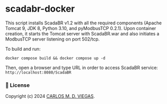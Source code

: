 # scadabr-docker
This script installs ScadaBR v1.2 with all the required components (Apache Tomcat 9, JDK 8, Python 3.10, and pyModbusTCP 0.2.1). Upon container creation, it starts the Tomcat server with ScadaBR.war and also initiates a ModbusTCP server listening on port 502/tcp.

To build and run:
```
docker compose build && docker compose up -d
```

Then, open a browser and type URL in order to access ScadaBR service: `http://localhost:8080/ScadaBR`

### :page_facing_up: License

Copyright (c) 2024 [CARLOS M. D. VIEGAS](https://github.com/cmdviegas).
